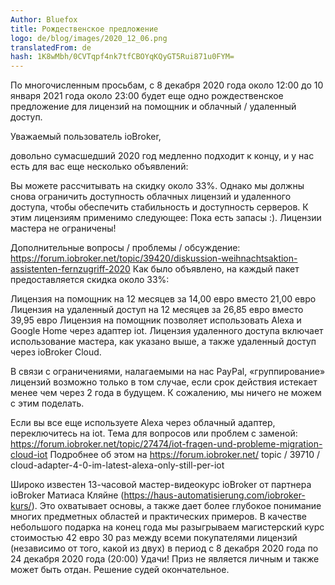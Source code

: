 ```yaml
---
Author: Bluefox
title: Рождественское предложение
logo: de/blog/images/2020_12_06.png
translatedFrom: de
hash: 1K8wMbh/0CVTqpf4nk7tfCBOYqKQyGT5Rui871u0FYM=
---
```

По многочисленным просьбам, с 8 декабря 2020 года около 12:00 до 10 января 2021 года около 23:00 будет еще одно рождественское предложение для лицензий на помощник и облачный / удаленный доступ.
<!-- SOURCE: 59571 По многочисленным просьбам, с 8 декабря 2020 года около 12:00 до 10 января 2021 года около 23:00 будет еще одно рождественское предложение для лицензий на помощник и облачный / удаленный доступ. -->

Уважаемый пользователь ioBroker,
<!-- SOURCE: 768620 Уважаемый пользователь ioBroker, -->

довольно сумасшедший 2020 год медленно подходит к концу, и у нас есть для вас еще несколько объявлений:
<!-- SOURCE: 406733 довольно сумасшедший 2020 год медленно подходит к концу, и у нас есть для вас еще несколько объявлений: -->

Вы можете рассчитывать на скидку около 33%. Однако мы должны снова ограничить доступность облачных лицензий и удаленного доступа, чтобы обеспечить стабильность и доступность серверов. К этим лицензиям применимо следующее: Пока есть запасы :). Лицензии мастера не ограничены!
<!-- SOURCE: 704103 Вы можете рассчитывать на скидку около 33%. Однако мы должны снова ограничить доступность облачных лицензий и удаленного доступа, чтобы обеспечить стабильность и доступность серверов. К этим лицензиям применимо следующее: Пока есть запасы :). Лицензии мастера не ограничены! -->

Дополнительные вопросы / проблемы / обсуждение: https://forum.iobroker.net/topic/39420/diskussion-weihnachtsaktion-assistenten-fernzugriff-2020 Как было объявлено, на каждый пакет предоставляется скидка около 33%:
<!-- SOURCE: 788091 Дополнительные вопросы / проблемы / обсуждение: https://forum.iobroker.net/topic/39420/diskussion-weihnachtsaktion-assistenten-fernzugriff-2020 Как было объявлено, на каждый пакет предоставляется скидка около 33%: -->

Лицензия на помощник на 12 месяцев за 14,00 евро вместо 21,00 евро Лицензия на удаленный доступ на 12 месяцев за 26,85 евро вместо 39,95 евро Лицензия на помощник позволяет использовать Alexa и Google Home через адаптер iot.
Лицензия удаленного доступа включает использование мастера, как указано выше, а также удаленный доступ через ioBroker Cloud.
<!-- SOURCE: 219567 Лицензия на помощник на 12 месяцев за 14,00 евро вместо 21,00 евро Лицензия на удаленный доступ на 12 месяцев за 26,85 евро вместо 39,95 евро Лицензия на помощник позволяет использовать Alexa и Google Home через адаптер iot.
Лицензия удаленного доступа включает использование мастера, как указано выше, а также удаленный доступ через ioBroker Cloud. -->

В связи с ограничениями, налагаемыми на нас PayPal, «группирование» лицензий возможно только в том случае, если срок действия истекает менее чем через 2 года в будущем. К сожалению, мы ничего не можем с этим поделать.
<!-- SOURCE: 758479 В связи с ограничениями, налагаемыми на нас PayPal, «группирование» лицензий возможно только в том случае, если срок действия истекает менее чем через 2 года в будущем. К сожалению, мы ничего не можем с этим поделать. -->

Если вы все еще используете Alexa через облачный адаптер, переключитесь на iot.
Тема для вопросов или проблем с заменой: https://forum.iobroker.net/topic/27474/iot-fragen-und-probleme-migration-cloud-iot Подробнее об этом на https://forum.iobroker.net/ topic / 39710 / cloud-adapter-4-0-im-latest-alexa-only-still-per-iot
<!-- SOURCE: 157092 Если вы все еще используете Alexa через облачный адаптер, переключитесь на iot.
Тема для вопросов или проблем с заменой: https://forum.iobroker.net/topic/27474/iot-fragen-und-probleme-migration-cloud-iot Подробнее об этом на https://forum.iobroker.net/ topic / 39710 / cloud-adapter-4-0-im-latest-alexa-only-still-per-iot -->

Широко известен 13-часовой мастер-видеокурс ioBroker от партнера ioBroker Матиаса Кляйне (https://haus-automatisierung.com/iobroker-kurs/). Это охватывает основы, а также дает более глубокое понимание многих предметных областей и практических примеров. В качестве небольшого подарка на конец года мы разыгрываем магистерский курс стоимостью 42 евро 30 раз между всеми покупателями лицензий (независимо от того, какой из двух) в период с 8 декабря 2020 года по 24 декабря 2020 года (20:00) Удачи! Приз не является личным и также может быть отдан.
Решение судей окончательное.
<!-- SOURCE: 618794 Широко известен 13-часовой мастер-видеокурс ioBroker от партнера ioBroker Матиаса Кляйне (https://haus-automatisierung.com/iobroker-kurs/). Это охватывает основы, а также дает более глубокое понимание многих предметных областей и практических примеров. В качестве небольшого подарка на конец года мы разыгрываем магистерский курс стоимостью 42 евро 30 раз между всеми покупателями лицензий (независимо от того, какой из двух) в период с 8 декабря 2020 года по 24 декабря 2020 года (20:00) Удачи! Приз не является личным и также может быть отдан.
Решение судей окончательное. -->